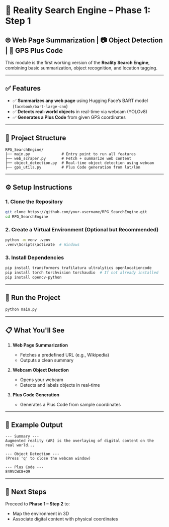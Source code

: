 # 🧠 Reality Search Engine – Phase 1: Step 1

## 🌐 Web Page Summarization | 📷 Object Detection | 📍 GPS Plus Code

This module is the first working version of the **Reality Search Engine**, combining basic summarization, object recognition, and location tagging.

---

## ✅ Features

* ✅ **Summarizes any web page** using Hugging Face’s BART model (`facebook/bart-large-cnn`)
* ✅ **Detects real-world objects** in real-time via webcam (YOLOv8)
* ✅ **Generates a Plus Code** from given GPS coordinates

---

## 📁 Project Structure

```
RPG_SearchEngine/
├── main.py              # Entry point to run all features
├── web_scraper.py       # Fetch + summarize web content
├── object_detection.py  # Real-time object detection using webcam
├── gps_utils.py         # Plus Code generation from lat/lon
```

---

## ⚙️ Setup Instructions

### 1. Clone the Repository

```bash
git clone https://github.com/your-username/RPG_SearchEngine.git
cd RPG_SearchEngine
```

### 2. Create a Virtual Environment (Optional but Recommended)

```bash
python -m venv .venv
.venv\Scripts\activate  # Windows
```

### 3. Install Dependencies

```bash
pip install transformers trafilatura ultralytics openlocationcode
pip install torch torchvision torchaudio  # If not already installed
pip install opencv-python
```

---

## 🚀 Run the Project

```bash
python main.py
```

---

## 📋 What You'll See

1. **Web Page Summarization**

   * Fetches a predefined URL (e.g., Wikipedia)
   * Outputs a clean summary

2. **Webcam Object Detection**

   * Opens your webcam
   * Detects and labels objects in real-time

3. **Plus Code Generation**

   * Generates a Plus Code from sample coordinates

---

## 📍 Example Output

```
--- Summary ---
Augmented reality (AR) is the overlaying of digital content on the real world...

--- Object Detection ---
(Press 'q' to close the webcam window)

--- Plus Code ---
849VCWC8+Q9
```

---

## 🧠 Next Steps

Proceed to **Phase 1 – Step 2** to:

* Map the environment in 3D
* Associate digital content with physical coordinates
